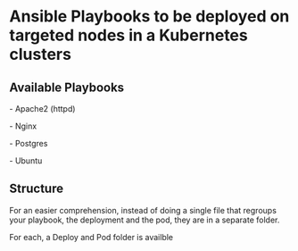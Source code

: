 <h1>Ansible Playbooks to be deployed on targeted nodes in a Kubernetes clusters</h1>
<h2>Available Playbooks</h2>
<p>- Apache2 (httpd)</p>
<p>- Nginx</p>
<p>- Postgres</p>
<p>- Ubuntu</p>
<h2>Structure</h2>
<p>For an easier comprehension, instead of doing a single file that regroups your playbook, the deployment and the pod, they are in a separate folder.</p>
<p>For each, a Deploy and Pod folder is availble</p>
